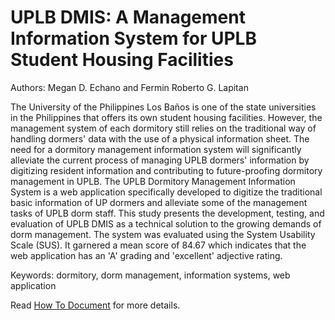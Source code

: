 # UPLB DMIS: A Management Information System for UPLB Student Housing Facilities
Authors: Megan D. Echano and Fermin Roberto G. Lapitan

The University of the Philippines Los Baños is one of the state universities in the Philippines that offers its own student housing facilities. However, the management system of each dormitory still relies on the traditional way of handling dormers' data with the use of a physical information sheet. The need for a dormitory management information system will significantly alleviate the current process of managing UPLB dormers' information by digitizing resident information and contributing to future-proofing dormitory management in UPLB. The UPLB Dormitory Management Information System is a web application specifically developed to digitize the traditional basic information of UP dormers and alleviate some of the management tasks of UPLB dorm staff. This study presents the development, testing, and evaluation of UPLB DMIS as a technical solution to the growing demands of dorm management. The system was evaluated using the System Usability Scale (SUS). It garnered a mean score of 84.67 which indicates that the web application has an 'A' grading and 'excellent' adjective rating.

Keywords: dormitory, dorm management, information systems, web application

Read [How To Document](HOWTO.md) for more details.

